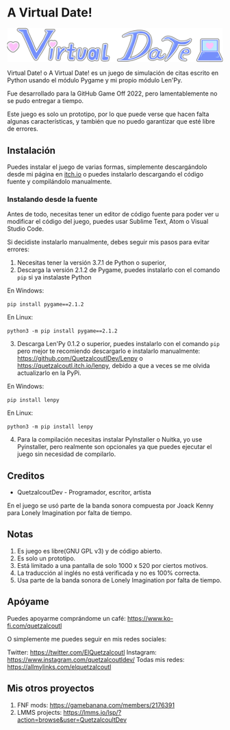 
# A Virtual Date!

![](https://github.com/QuetzalcoutlDev/Virtual-Date/blob/main/assets/images/logo.png?raw=true)

Virtual Date! o A Virtual Date! es un juego de simulación de citas escrito en Python usando el módulo Pygame y mi propio módulo Len'Py.

Fue desarrollado para la GitHub Game Off 2022, pero lamentablemente no se pudo entregar a tiempo.

Este juego es solo un prototipo, por lo que puede verse que hacen falta algunas características, y también que no puedo garantizar que esté libre de errores.


## Instalación

Puedes instalar el juego de varias formas, simplemente descargándolo desde mi página en [itch.io](https://quetzalcoutl.itch.io/virtual-Date) o puedes instalarlo descargando el código fuente y compilándolo manualmente.

### Instalando desde la fuente

Antes de todo, necesitas tener un editor de código fuente para poder ver u modificar el código del juego, puedes usar Sublime Text, Atom o Visual Studio Code.

Si decidiste instalarlo manualmente, debes seguir mis pasos para evitar errores:

1. Necesitas tener la versión 3.7.1 de Python o superior, 
2. Descarga la versión 2.1.2 de Pygame, puedes instalarlo con el comando `pip` si ya instalaste Python

En Windows:

`pip install pygame==2.1.2`

En Linux:

`python3 -m pip install pygame==2.1.2`

3. Descarga Len'Py 0.1.2 o superior, puedes instalarlo con el comando `pip` pero mejor te recomiendo descargarlo e instalarlo manualmente: https://github.com/QuetzalcoutlDev/Lenpy o https://quetzalcoutl.itch.io/lenpy, debido a que a veces se me olvida actualizarlo en la PyPi.

En Windows:

`pip install lenpy`

En Linux:

`python3 -m pip install lenpy`

4. Para la compilación necesitas instalar PyInstaller o Nuitka, yo use Pyinstaller, pero realmente son opcionales ya que puedes ejecutar el juego sin necesidad de compilarlo.


## Creditos

* QuetzalcoutDev - Programador, escritor, artista

En el juego se usó parte de la banda sonora compuesta por Joack Kenny para Lonely Imagination por falta de tiempo.

## Notas

1. Es juego es libre(GNU GPL v3) y de código abierto.
2. Es solo un prototipo.
3. Está limitado a una pantalla de solo 1000 x 520 por ciertos motivos.
4. La traducción al inglés no está verificada y no es 100% correcta.
5. Usa parte de la banda sonora de Lonely Imagination por falta de tiempo.

## Apóyame

Puedes apoyarme comprándome un café: https://www.ko-fi.com/quetzalcoutl

O simplemente me puedes seguir en mis redes sociales:

Twitter: https://twitter.com/ElQuetzalcoutl
Instagram: https://www.instagram.com/quetzalcoutldev/
Todas mis redes: https://allmylinks.com/elquetzalcoutl

## Mis otros proyectos


1. FNF mods: https://gamebanana.com/members/2176391
2. LMMS projects: https://lmms.io/lsp/?action=browse&user=QuetzalcoultDev
